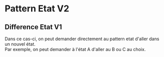 # Pattern Etat V2

## Difference Etat V1
Dans ce cas-ci, on peut demander directement au pattern etat d'aller dans un nouvel état. <br>
Par exemple, on peut demander à l'état A d'aller au B ou C au choix.